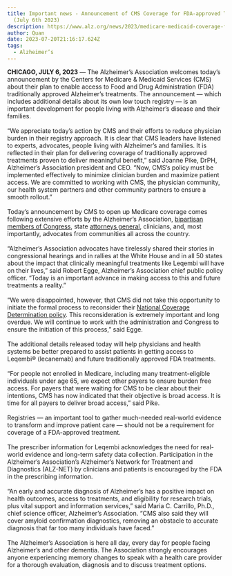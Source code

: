```yaml
---
title: Important news - Announcement of CMS Coverage for FDA-approved Treatments
  (July 6th 2023)
description: https://www.alz.org/news/2023/medicare-medicaid-coverage-fda-approved-treatments
author: Quan
date: 2023-07-20T21:16:17.624Z
tags:
  - Alzheimer’s
---
```

**CHICAGO, JULY 6, 2023** — The Alzheimer’s Association welcomes today’s announcement by the Centers for Medicare & Medicaid Services (CMS) about their plan to enable access to Food and Drug Administration (FDA) traditionally approved Alzheimer’s treatments. The announcement — which includes additional details about its own low touch registry — is an important development for people living with Alzheimer’s disease and their families.  \
\
“We appreciate today’s action by CMS and their efforts to reduce physician burden in their registry approach. It is clear that CMS leaders have listened to experts, advocates, people living with Alzheimer’s and families. It is reflected in their plan for delivering coverage of traditionally approved treatments proven to deliver meaningful benefit,” said Joanne Pike, DrPH, Alzheimer’s Association president and CEO. “Now, CMS’s policy must be implemented effectively to minimize clinician burden and maximize patient access. We are committed to working with CMS, the physician community, our health system partners and other community partners to ensure a smooth rollout.”\
\
Today’s announcement by CMS to open up Medicare coverage comes following extensive efforts by the Alzheimer’s Association, [bipartisan members of Congress](https://www.alz.org/news/2023/tony-gonzales-alzheimers-treatment-coverage), state [attorneys general](https://www.alz.org/news/2023/attorneys-general-urge-biden-alzheimers-treatments), clinicians, and, most importantly, advocates from communities all across the country. \
\
“Alzheimer’s Association advocates have tirelessly shared their stories in congressional hearings and in rallies at the White House and in all 50 states about the impact that clinically meaningful treatments like Leqembi will have on their lives,” said Robert Egge, Alzheimer’s Association chief public policy officer. “Today is an important advance in making access to this and future treatments a reality.”\
\
“We were disappointed, however, that CMS did not take this opportunity to initiate the formal process to reconsider their [National Coverage Determination policy](https://www.alz.org/news/2023/cms-blocks-access-to-fda-approved-alzheimers-drugs). This reconsideration is extremely important and long overdue. We will continue to work with the administration and Congress to ensure the initiation of this process,” said Egge.\
\
The additional details released today will help physicians and health systems be better prepared to assist patients in getting access to Leqembi® (lecanemab) and future traditionally approved FDA treatments. \
\
“For people not enrolled in Medicare, including many treatment-eligible individuals under age 65, we expect other payers to ensure burden free access. For payers that were waiting for CMS to be clear about their intentions, CMS has now indicated that their objective is broad access. It is time for all payers to deliver broad access,” said Pike. \
\
Registries — an important tool to gather much-needed real-world evidence to transform and improve patient care — should not be a requirement for coverage of a FDA-approved treatment. \
\
The prescriber information for Leqembi acknowledges the need for real-world evidence and long-term safety data collection. Participation in the Alzheimer’s Association’s Alzheimer’s Network for Treatment and Diagnostics (ALZ-NET) by clinicians and patients is encouraged by the FDA in the prescribing information.\
\
“An early and accurate diagnosis of Alzheimer’s has a positive impact on health outcomes, access to treatments, and eligibility for research trials, plus vital support and information services,” said Maria C. Carrillo, Ph.D., chief science officer, Alzheimer’s Association. “CMS also said they will cover amyloid confirmation diagnostics, removing an obstacle to accurate diagnosis that far too many individuals have faced.” \
\
The Alzheimer’s Association is here all day, every day for people facing Alzheimer’s and other dementia. The Association strongly encourages anyone experiencing memory changes to speak with a health care provider for a thorough evaluation, diagnosis and to discuss treatment options.